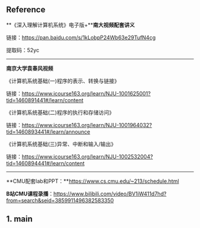 ## Reference

**《深入理解计算机系统》电子版+****南大视频配套讲义**

链接：https://pan.baidu.com/s/1kLobpP24Wb63e29TufN4cg

提取码：52yc

------

**南京大学袁春风视频**

《计算机系统基础(一)程序的表示、转换与链接》

链接：https://www.icourse163.org/learn/NJU-1001625001?tid=1460891441#/learn/content

《计算机系统基础(二)程序的执行和存储访问》

链接：https://www.icourse163.org/learn/NJU-1001964032?tid=1460893441#/learn/announce

《计算机系统基础(三)异常、中断和输入/输出》

链接：https://www.icourse163.org/learn/NJU-1002532004?tid=1460894441#/learn/content

------

**CMU配套lab和PPT：**https://www.cs.cmu.edu/~213/schedule.html

**B站CMU课程录播**：https://www.bilibili.com/video/BV1iW411d7hd?from=search&seid=3859911496382583350

## 1. main

